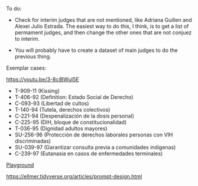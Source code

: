 To do:

-   Check for interim judges that are not mentioned, like Adriana Guillen and Alexei Julio Estrada. The easiest way to do this, I think, is to get a list of permament judges, and then change the other ones that are not conjuez to interim. 

-   You will probably have to create a dataset of main judges to do the previous thing.

Exemplar cases:

https://youtu.be/3-8ciBWul5E

-   T-909-11 (Kissing)
-   T-406-92 (Definition: Estado Social de Derecho)
-   C-093-93 (Libertad de cultos)
-   T-140-94 (Tutela, derechos colectivos)
-   C-221-94 (Despenalización de la dosis personal)
-   C-225-95 (DIH, bloque de constitucionalidad)
-   T-036-95 (Dignidad adultos mayores)
-   SU-256-96 (Protección de derechos laborales personas con VIH discriminadas)
-   SU-039-97 (Garantizar consulta previa a comunidades indigenas)
-   C-239-97 (Eutanasia en casos de enfermedades terminales)

[Playground](https://platform.openai.com/playground/prompts?models=gpt-4o)

https://ellmer.tidyverse.org/articles/prompt-design.html